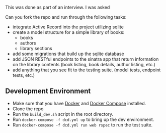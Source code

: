 This was done as part of an interview. I was asked

Can you fork the repo and run through the following tasks:

* integrate Active Record into the project utilizing sqlite
* create a model structure for a simple library of books:
  - books
  - authors
  - library sections
* add some migrations that build up the sqlite database
* add JSON RESTful endpoints to the sinatra app that return information on the library contents (book listing, book details, author listing, etc.)
* add anything that you see fit to the testing suite. (model tests, endpoint tests, etc.)

## Development Environment

* Make sure that you have [Docker](https://www.docker.com/get-started) and [Docker Compose](https://docs.docker.com/compose/install/) installed.
* Clone the repo
* Run the `build_dev.sh` script in the root directory.
* Run `docker-compose -f dcd.yml up` to bring up the dev environment.
* Run `docker-compose -f dcd.yml run web rspec` to run the test suite.
